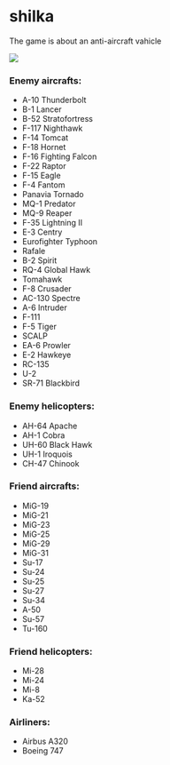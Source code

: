 # shilka
The game is about an anti-aircraft vahicle

![](https://s8.hostingkartinok.com/uploads/images/2018/06/e4b2be354e64b30273c7896a3671ecb2.png)

### Enemy aircrafts:
- A-10 Thunderbolt
- B-1 Lancer
- B-52 Stratofortress
- F-117 Nighthawk
- F-14 Tomcat
- F-18 Hornet
- F-16 Fighting Falcon
- F-22 Raptor
- F-15 Eagle
- F-4 Fantom
- Panavia Tornado
- MQ-1 Predator
- MQ-9 Reaper
- F-35 Lightning II
- E-3 Centry
- Eurofighter Typhoon
- Rafale
- B-2 Spirit
- RQ-4 Global Hawk
- Tomahawk
- F-8 Crusader
- AC-130 Spectre
- A-6 Intruder
- F-111
- F-5 Tiger
- SCALP
- EA-6 Prowler
- E-2 Hawkeye
- RC-135
- U-2
- SR-71 Blackbird

### Enemy helicopters:
- AH-64 Apache
- AH-1 Cobra
- UH-60 Black Hawk
- UH-1 Iroquois
- CH-47 Chinook

### Friend aircrafts:
- MiG-19
- MiG-21
- MiG-23
- MiG-25
- MiG-29
- MiG-31
- Su-17
- Su-24
- Su-25
- Su-27
- Su-34
- A-50
- Su-57
- Tu-160

### Friend helicopters:
- Mi-28
- Mi-24
- Mi-8
- Ka-52

### Airliners:
- Аirbus A320
- Boeing 747
